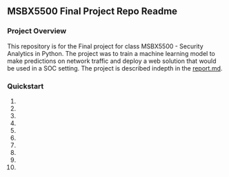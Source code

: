 ## MSBX5500 Final Project Repo Readme

### Project Overview

This repository is for the Final project for class MSBX5500 - Security Analytics in Python. The project was to train a machine learning model to make predictions on network traffic and deploy a web solution that would be used in a SOC setting. The project is described indepth in the [report.md](https://github.com/deargle-classes/msbx5500-spring-2020-project/blob/master/report.md).

### Quickstart
1.
2.
3.
4.
5.
6.
7.
8.
9.
10.
